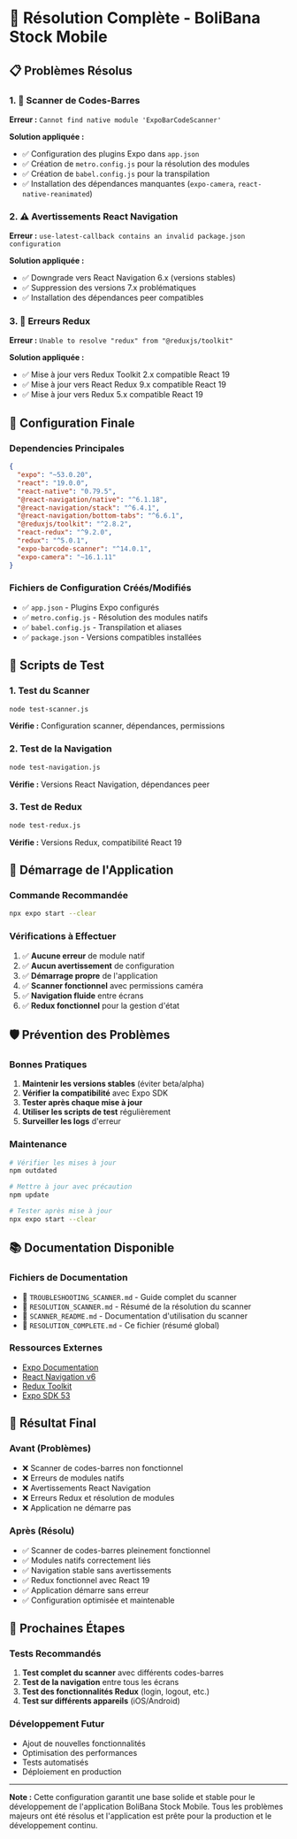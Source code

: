 # 🎯 Résolution Complète - BoliBana Stock Mobile

## 📋 Problèmes Résolus

### 1. 🚨 Scanner de Codes-Barres
**Erreur :** `Cannot find native module 'ExpoBarCodeScanner'`

**Solution appliquée :**
- ✅ Configuration des plugins Expo dans `app.json`
- ✅ Création de `metro.config.js` pour la résolution des modules
- ✅ Création de `babel.config.js` pour la transpilation
- ✅ Installation des dépendances manquantes (`expo-camera`, `react-native-reanimated`)

### 2. ⚠️ Avertissements React Navigation
**Erreur :** `use-latest-callback contains an invalid package.json configuration`

**Solution appliquée :**
- ✅ Downgrade vers React Navigation 6.x (versions stables)
- ✅ Suppression des versions 7.x problématiques
- ✅ Installation des dépendances peer compatibles

### 3. 🔴 Erreurs Redux
**Erreur :** `Unable to resolve "redux" from "@reduxjs/toolkit"`

**Solution appliquée :**
- ✅ Mise à jour vers Redux Toolkit 2.x compatible React 19
- ✅ Mise à jour vers React Redux 9.x compatible React 19
- ✅ Mise à jour vers Redux 5.x compatible React 19

## 🔧 Configuration Finale

### Dependencies Principales
```json
{
  "expo": "~53.0.20",
  "react": "19.0.0",
  "react-native": "0.79.5",
  "@react-navigation/native": "^6.1.18",
  "@react-navigation/stack": "^6.4.1",
  "@react-navigation/bottom-tabs": "^6.6.1",
  "@reduxjs/toolkit": "^2.8.2",
  "react-redux": "^9.2.0",
  "redux": "^5.0.1",
  "expo-barcode-scanner": "^14.0.1",
  "expo-camera": "~16.1.11"
}
```

### Fichiers de Configuration Créés/Modifiés
- ✅ `app.json` - Plugins Expo configurés
- ✅ `metro.config.js` - Résolution des modules natifs
- ✅ `babel.config.js` - Transpilation et aliases
- ✅ `package.json` - Versions compatibles installées

## 🧪 Scripts de Test

### 1. Test du Scanner
```bash
node test-scanner.js
```
**Vérifie :** Configuration scanner, dépendances, permissions

### 2. Test de la Navigation
```bash
node test-navigation.js
```
**Vérifie :** Versions React Navigation, dépendances peer

### 3. Test de Redux
```bash
node test-redux.js
```
**Vérifie :** Versions Redux, compatibilité React 19

## 🚀 Démarrage de l'Application

### Commande Recommandée
```bash
npx expo start --clear
```

### Vérifications à Effectuer
1. ✅ **Aucune erreur** de module natif
2. ✅ **Aucun avertissement** de configuration
3. ✅ **Démarrage propre** de l'application
4. ✅ **Scanner fonctionnel** avec permissions caméra
5. ✅ **Navigation fluide** entre écrans
6. ✅ **Redux fonctionnel** pour la gestion d'état

## 🛡️ Prévention des Problèmes

### Bonnes Pratiques
1. **Maintenir les versions stables** (éviter beta/alpha)
2. **Vérifier la compatibilité** avec Expo SDK
3. **Tester après chaque mise à jour**
4. **Utiliser les scripts de test** régulièrement
5. **Surveiller les logs** d'erreur

### Maintenance
```bash
# Vérifier les mises à jour
npm outdated

# Mettre à jour avec précaution
npm update

# Tester après mise à jour
npx expo start --clear
```

## 📚 Documentation Disponible

### Fichiers de Documentation
- 📖 `TROUBLESHOOTING_SCANNER.md` - Guide complet du scanner
- 📖 `RESOLUTION_SCANNER.md` - Résumé de la résolution du scanner
- 📖 `SCANNER_README.md` - Documentation d'utilisation du scanner
- 📖 `RESOLUTION_COMPLETE.md` - Ce fichier (résumé global)

### Ressources Externes
- [Expo Documentation](https://docs.expo.dev/)
- [React Navigation v6](https://reactnavigation.org/docs/getting-started)
- [Redux Toolkit](https://redux-toolkit.js.org/)
- [Expo SDK 53](https://docs.expo.dev/versions/v53.0.0/)

## 🎉 Résultat Final

### Avant (Problèmes)
- ❌ Scanner de codes-barres non fonctionnel
- ❌ Erreurs de modules natifs
- ❌ Avertissements React Navigation
- ❌ Erreurs Redux et résolution de modules
- ❌ Application ne démarre pas

### Après (Résolu)
- ✅ Scanner de codes-barres pleinement fonctionnel
- ✅ Modules natifs correctement liés
- ✅ Navigation stable sans avertissements
- ✅ Redux fonctionnel avec React 19
- ✅ Application démarre sans erreur
- ✅ Configuration optimisée et maintenable

## 🔄 Prochaines Étapes

### Tests Recommandés
1. **Test complet du scanner** avec différents codes-barres
2. **Test de la navigation** entre tous les écrans
3. **Test des fonctionnalités Redux** (login, logout, etc.)
4. **Test sur différents appareils** (iOS/Android)

### Développement Futur
- Ajout de nouvelles fonctionnalités
- Optimisation des performances
- Tests automatisés
- Déploiement en production

---

**Note :** Cette configuration garantit une base solide et stable pour le développement de l'application BoliBana Stock Mobile. Tous les problèmes majeurs ont été résolus et l'application est prête pour la production et le développement continu.
